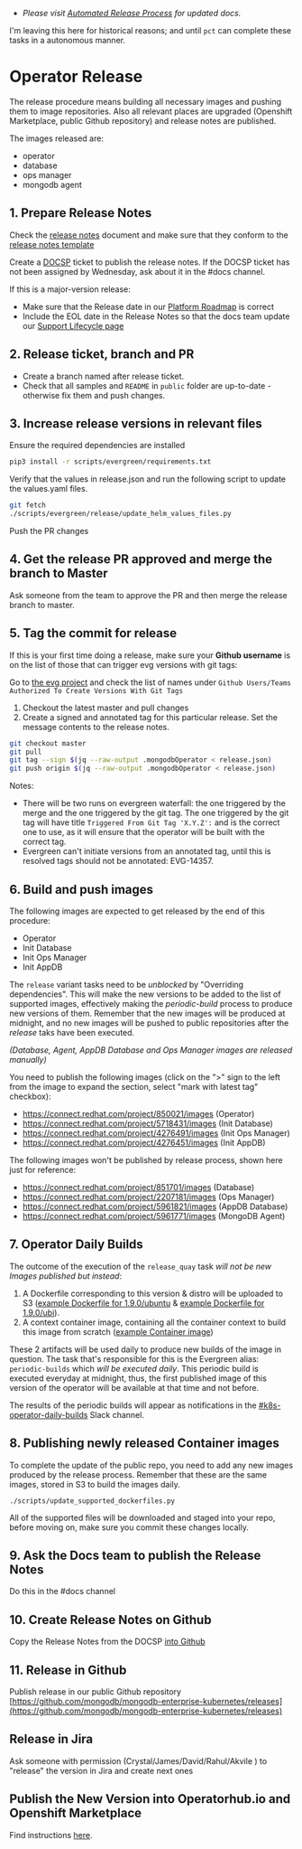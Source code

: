 * _Please visit [Automated Release Process](../../release.md) for updated docs._

I'm leaving this here for historical reasons; and until `pct` can complete these
tasks in a autonomous manner.

# Operator Release

The release procedure means building all necessary images and pushing them to
image repositories. Also all relevant places are upgraded (Openshift
Marketplace, public Github repository) and release notes are published.

The images released are:
- operator
- database
- ops manager
- mongodb agent


## 1. Prepare Release Notes

Check the [release notes](../../../RELEASE_NOTES.md) document and make sure that
they conform to the [release notes template](./release-notes-template.md)

Create a [DOCSP](https://jira.mongodb.org/secure/CreateIssue.jspa?issuetype=12507&pid=14181) ticket to publish the release notes. If the DOCSP ticket has not been assigned by
Wednesday, ask about it in the #docs channel.

If this is a major-version release:
* Make sure that the Release date in our [Platform Roadmap](https://docs.google.com/spreadsheets/d/1x5vfesgCaGJbFI07OPNRgOAxSIZIAxrJcRME8qjuvcw/edit#gid=0) is correct
* Include the EOL date in the Release Notes so
that the docs team update our [Support Lifecycle
page](https://docs.mongodb.com/kubernetes-operator/master/reference/support-lifecycle/#k8s-support-lifecycle)


## 2. Release ticket, branch and PR

* Create a branch named after release ticket.
* Check that all samples and `README` in `public` folder are up-to-date -
  otherwise fix them and push changes.

## 3. Increase release versions in relevant files

Ensure the required dependencies are installed
```bash
pip3 install -r scripts/evergreen/requirements.txt
```

Verify that the values in release.json and run the following script to update the values.yaml files.

```bash
git fetch
./scripts/evergreen/release/update_helm_values_files.py
```


Push the PR changes

## 4. Get the release PR approved and merge the branch to Master

Ask someone from the team to approve the PR and then merge the release branch to
master.

## 5. Tag the commit for release

If this is your first time doing a release, make sure your **Github username** is
on the list of those that can trigger evg versions with git tags:

Go to [the evg project](https://evergreen.mongodb.com/projects##ops-manager-kubernetes) and
check the list of names under `Github Users/Teams Authorized To Create Versions With Git Tags`

1. Checkout the latest master and pull changes
2. Create a signed and annotated tag for this particular release. Set the
   message contents to the release notes.

```bash
git checkout master
git pull
git tag --sign $(jq --raw-output .mongodbOperator < release.json)
git push origin $(jq --raw-output .mongodbOperator < release.json)
```

Notes:

* There will be two runs on evergreen waterfall: the one triggered by the merge
  and the one triggered by the git tag. The one triggered by the git tag will have
  title `Triggered From Git Tag 'X.Y.Z':` and is the correct one to use, as it
  will ensure that the operator will be built with the correct tag.
* Evergreen can't initiate versions from an annotated tag, until this is resolved
  tags should not be annotated: EVG-14357.

## 6. Build and push images

The following images are expected to get released by the end of this procedure:
* Operator
* Init Database
* Init Ops Manager
* Init AppDB

The `release` variant tasks need to be *unblocked* by "Overriding dependencies".
This will make the new versions to be added to the list of supported images,
effectively making the *periodic-build* process to produce new versions of them.
Remember that the new images will be produced at midnight, and no new images
will be pushed to public repositories after the *release* taks have been
executed.

*(Database, Agent, AppDB Database and Ops Manager images are released manually)*

You need to publish the following images (click on the ">" sign to the left from
 the image to expand the section, select "mark with latest tag" checkbox):

* https://connect.redhat.com/project/850021/images (Operator)
* https://connect.redhat.com/project/5718431/images (Init Database)
* https://connect.redhat.com/project/4276491/images (Init Ops Manager)
* https://connect.redhat.com/project/4276451/images (Init AppDB)

The following images won't be published by release process, shown here just for
reference:

* https://connect.redhat.com/project/851701/images (Database)
* https://connect.redhat.com/project/2207181/images (Ops Manager)
* https://connect.redhat.com/project/5961821/images (AppDB Database)
* https://connect.redhat.com/project/5961771/images (MongoDB Agent)


## 7. Operator Daily Builds

The outcome of the execution of the `release_quay`
task *will not be new Images published but instead*:

1. A Dockerfile corresponding to this version & distro will be uploaded to S3 ([example Dockerfile for 1.9.0/ubuntu](https://enterprise-operator-dockerfiles.s3.amazonaws.com/dockerfiles/mongodb-enterprise-operator/1.9.0/ubuntu/Dockerfile) & [example Dockerfile for 1.9.0/ubi](https://enterprise-operator-dockerfiles.s3.amazonaws.com/dockerfiles/mongodb-enterprise-operator/1.9.0/ubi/Dockerfile)).
2. A context container image, containing all the container context to build this image from scratch ([example Container image](https://quay.io/mongodb/mongodb-enterprise-operator:1.9.0-context))

These 2 artifacts will be used daily to produce new builds of the image in
question. The task that's responsible for this is the Evergreen alias:
`periodic-builds` which *will be executed daily*. This periodic build is
executed everyday at midnight, thus, the first published image of this version
of the operator will be available at that time and not before.

The results of the periodic builds will appear as notifications in the
[#k8s-operator-daily-builds](https://mongodb.slack.com/archives/C01HYH2KUJ1)
Slack channel.

## 8. Publishing newly released Container images

To complete the update of the public repo, you need to add any new images
produced by the release process. Remember that these are the same images,
stored in S3 to build the images daily.

    ./scripts/update_supported_dockerfiles.py

All of the supported files will be downloaded and staged into your repo, before
moving on, make sure you commit these changes locally.

## 9. Ask the Docs team to publish the Release Notes
Do this in the #docs channel

## 10. Create Release Notes on Github
Copy the Release Notes from the DOCSP [into Github](https://github.com/mongodb/mongodb-enterprise-kubernetes/releases/new)

## 11. Release in Github

Publish release in our public Github repository
[https://github.com/mongodb/mongodb-enterprise-kubernetes/releases](https://github.com/mongodb/mongodb-enterprise-kubernetes/releases)

## Release in Jira

Ask someone with permission (Crystal/James/David/Rahul/Akvile ) to "release" the version in Jira and create next ones

## Publish the New Version into Operatorhub.io and Openshift Marketplace

Find instructions [here](publishing-to-marketplaces.md).
